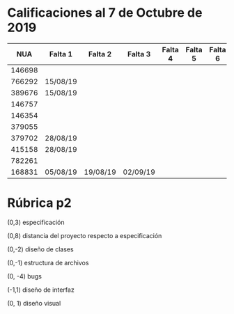 # Calificaciones al 7 de Octubre de 2019

| NUA    | Falta 1  | Falta 2  | Falta 3  | Falta 4 | Falta 5 | Falta 6 | P1  | P2  | P3 | P4 | P5 |
|--------|----------|----------|----------|---------|---------|---------|-----|-----|----|----|----|
| 146698 |          |          |          |         |         |         | 10  | 10  |    |    |    |
| 766292 | 15/08/19 |          |          |         |         |         | 10  | 10  |    |    |    |
| 389676 | 15/08/19 |          |          |         |         |         | 4   | 9   |    |    |    |
| 146757 |          |          |          |         |         |         | 0   | 0   |    |    |    |
| 146354 |          |          |          |         |         |         | 2   | 8   |    |    |    |
| 379055 |          |          |          |         |         |         | 4.5 | 8   |    |    |    |
| 379702 | 28/08/19 |          |          |         |         |         | 4.5 | 7.5 |    |    |    |
| 415158 | 28/08/19 |          |          |         |         |         | 7   | 9   |    |    |    |
| 782261 |          |          |          |         |         |         | 9   | 10  |    |    |    |
| 168831 | 05/08/19 | 19/08/19 | 02/09/19 |         |         |         | 0   | 0   |    |    |    |

# Rúbrica p2

 (0,3) especificación

 (0,8) distancia del proyecto respecto a especificación

 (0,-2) diseño de clases

 (0,-1) estructura de archivos

 (0, -4) bugs

 (-1,1) diseño de interfaz

 (0, 1) diseño visual

